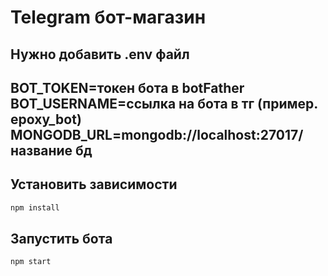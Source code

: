 # Telegram бот-магазин

## Нужно добавить .env файл   
BOT_TOKEN=токен бота в botFather  
BOT_USERNAME=ссылка на бота в тг (пример. epoxy_bot)  
MONGODB_URL=mongodb://localhost:27017/название бд
---
## Установить зависимости
```bash
npm install
```
## Запустить бота
```bash
npm start
```
